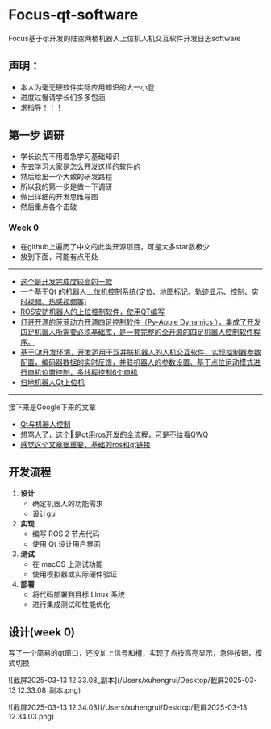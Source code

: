 # Focus-qt-software
Focus基于qt开发的陆空两栖机器人上位机人机交互软件开发日志software
## 声明：
- 本人为毫无硬软件实际应用知识的大一小登
- 进度过慢请学长们多多包涵
- 求指导！！！
## 第一步 调研
- 学长说先不用着急学习基础知识
- 先去学习大家是怎么开发这样的软件的
- 然后给出一个大致的研发路程
- 所以我的第一步是做一下调研
- 做出详细的开发思维导图
- 然后重点各个击破
### Week 0
- 在github上遍历了中文的此类开源项目，可是大多star数极少
- 放到下面，可能有点用处
---
- [这个是开发完成度较高的一款](https://github.com/chengyangkj/Ros_Qt5_Gui_App)
- [一个基于Qt 的机器人上位机控制系统(定位、地图标记、轨迹显示、控制、实时视频、热感视频等)](https://github.com/xpxh1724/Sony-Rescue_robot)
- [ROS安防机器人的上位控制软件，使用QT编写](https://github.com/Nyar-D/RobotUpperControl)
- [灯哥开源的菠萝动力开源四足控制软件（Py-Apple Dynamics ），集成了开发四足机器人所需要必须基础库，是一套完整的全开源的四足机器人控制软件程序。](https://github.com/ToanTech/py-apple-dynamics)
- [基于Qt开发环境，开发运用于双并联机器人的人机交互软件，实现控制器参数配置，编码器数据的实时反馈，并联机器人的参数设置、基于点位运动模式进行电机位置控制，多线程控制6个电机](https://github.com/lynnllh/3PRRGUI)
- [扫地机器人Qt上位机](https://github.com/confidentFeng/cleanRobot)
---
接下来是Google下来的文章
- [Qt与机器人控制](https://modstart.com/p/v7bmw0863pdyogyp)
- [想骂人了，这个🔗是qt用ros开发的全流程，可是不给看QWQ](https://blog.csdn.net/XrxVue/article/details/133618933)
- [感觉这个文章很重要，基础的ros和qt链接](https://my.oschina.net/emacs_8809069/blog/17313941)
## 开发流程

1. **设计**
   - 确定机器人的功能需求
   - 设计gui
2. **实现**
   - 编写 ROS 2 节点代码
   - 使用 Qt 设计用户界面
3. **测试**
   - 在 macOS 上测试功能
   - 使用模拟器或实际硬件验证
4. **部署**
   - 将代码部署到目标 Linux 系统
   - 进行集成测试和性能优化

## 设计(week 0)

写了一个简易的qt窗口，还没加上信号和槽，实现了点按高亮显示，急停按钮，模式切换

![截屏2025-03-13 12.33.08_副本](/Users/xuhengrui/Desktop/截屏2025-03-13 12.33.08_副本.png)

![截屏2025-03-13 12.34.03](/Users/xuhengrui/Desktop/截屏2025-03-13 12.34.03.png)
